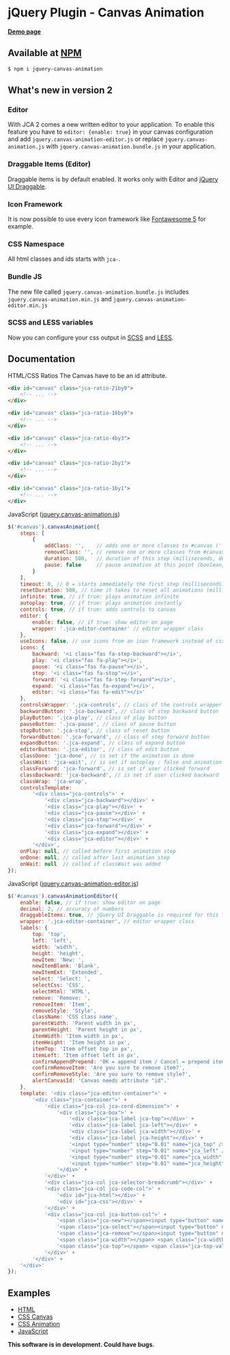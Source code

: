 # jQuery Plugin - Canvas Animation

[**Demo page**](http://ca.insanitymeetshh.net)

## Available at [NPM](https://www.npmjs.com/package/jquery-canvas-animation)

```bash
$ npm i jquery-canvas-animation
```

## What's new in version 2

### Editor
With JCA 2 comes a new written editor to your application.
To enable this feature you have to `editor: {enable: true}` in your canvas configuration and add `jquery.canvas-animation-editor.js` or replace `jquery.canvas-animation.js` with `jquery.canvas-animation.bundle.js` in your application.

### Draggable Items (Editor)
Draggable items is by default enabled. It works only with Editor and [jQuery UI Draggable](https://jqueryui.com/draggable/).

### Icon Framework
It is now possible to use every icon framework like [Fontawesome 5](https://fontawesome.com) for example.

### CSS Namespace
All html classes and ids starts with `jca-`.

### Bundle JS
The new file called `jquery.canvas-animation.bundle.js` includes `jquery.canvas-animation.min.js` and `jquery.canvas-animation-editor.min.js`

### SCSS and LESS variables
Now you can configure your css output in [SCSS](https://github.com/InsanityMeetsHH/jquery-canvas-animation/blob/master/src/scss/_variables.scss) and [LESS](https://github.com/InsanityMeetsHH/jquery-canvas-animation/blob/master/src/less/_variables.less).

## Documentation

HTML/CSS Ratios
The Canvas have to be an id attribute.
```html
<div id="canvas" class="jca-ratio-21by9">
    <!-- ... -->
</div>

<div id="canvas" class="jca-ratio-16by9">
    <!-- ... -->
</div>

<div id="canvas" class="jca-ratio-4by3">
    <!-- ... -->
</div>

<div id="canvas" class="jca-ratio-2by1">
    <!-- ... -->
</div>

<div id="canvas" class="jca-ratio-1by1">
    <!-- ... -->
</div>
```

JavaScript ([jquery.canvas-animation.js](https://github.com/InsanityMeetsHH/jquery-canvas-animation/blob/master/src/js/jquery.canvas-animation.js))
```js
$('#canvas').canvasAnimation({
    steps: [
        {
            addClass: '',    // adds one or more classes to #canvas ('foo bar' adds 2 classes)
            removeClass: '', // remove one or more classes from #canvas ('foo bar' removes 2 classes)
            duration: 500,   // duration of this step (milliseconds, default: 500)
            pause: false     // pause animation at this point (boolean, default: false)
        }
    ],
    timeout: 0, // 0 = starts immediately the first step (milliseconds)
    resetDuration: 500, // time it takes to reset all animations (milliseconds)
    infinite: true, // if true: plays animation infinite
    autoplay: true, // if true: plays animation instantly
    controls: true, // if true: adds controls to canvas
    editor: {
        enable: false, // if true: show editor on page
        wrapper: '.jca-editor-container' // editor wrapper class
    },
    useIcons: false, // use icons from an icon framework instead of css icons
    icons: {
        backward: '<i class="fas fa-step-backward"></i>',
        play: '<i class="fas fa-play"></i>',
        pause: '<i class="fas fa-pause"></i>',
        stop: '<i class="fas fa-stop"></i>',
        forward: '<i class="fas fa-step-forward"></i>',
        expand: '<i class="fas fa-expand"></i>',
        editor: '<i class="fas fa-edit"></i>'
    },
    controlsWrapper: '.jca-controls', // class of the controls wrapper
    backwardButton: '.jca-backward', // class of step backward button
    playButton: '.jca-play', // class of play button
    pauseButton: '.jca-pause', // class of pause button
    stopButton: '.jca-stop', // class of reset button
    forwardButton: '.jca-forward', // class of step forward button
    expandButton: '.jca-expand', // class of expand button
    editorButton: '.jca-editor', // class of edit button
    classDone: 'jca-done', // is set if the animation is done
    classWait: 'jca-wait', // is set if autoplay : false and animation is never played or user clicked on reset button
    classForward: 'jca-forward', // is set if user clicked forward
    classBackward: 'jca-backward', // is set if user clicked backward
    classWrap: 'jca-wrap',
    controlsTemplate:
        '<div class="jca-controls">' +
            '<div class="jca-backward"></div>' +
            '<div class="jca-play"></div>' +
            '<div class="jca-pause"></div>' +
            '<div class="jca-stop"></div>' +
            '<div class="jca-forward"></div>' +
            '<div class="jca-expand"></div>' +
            '<div class="jca-editor"></div>' +
        '</div>',
    onPlay: null, // called before first animation step
    onDone: null, // called after last animation step
    onWait: null  // called if classWait was added
});
```

JavaScript ([jquery.canvas-animation-editor.js](https://github.com/InsanityMeetsHH/jquery-canvas-animation/blob/master/src/js/jquery.canvas-animation-editor.js))
```js
$('#canvas').canvasAnimationEditor({
    enable: false, // if true: show editor on page
    decimal: 2, // accuracy of numbers
    draggableItems: true, // jQuery UI Draggable is required for this feature
    wrapper: '.jca-editor-container', // editor wrapper class
    labels: {
        top: 'top',
        left: 'left',
        width: 'width',
        height: 'height',
        newItem: 'New: ',
        newItemBlank: 'Blank',
        newItemExt: 'Extended',
        select: 'Select: ',
        selectCss: 'CSS',
        selectHtml: 'HTML',
        remove: 'Remove: ',
        removeItem: 'Item',
        removeStyle: 'Style',
        className: 'CSS class name',
        parentWidth: 'Parent width in px',
        parentHeight: 'Parent height in px',
        itemWidth: 'Item width in px',
        itemHeight: 'Item height in px',
        itemTop: 'Item offset top in px',
        itemLeft: 'Item offset left in px',
        confirmAppendPrepend: 'OK = append item / Cancel = prepend item',
        confirmRemoveItem: 'Are you sure to remove item?',
        confirmRemoveStyle: 'Are you sure to remove style?',
        alertCanvasId: 'Canvas needs attribute "id".'
    },
    template: '<div class="jca-editor-container">' +
        '<div class="jca-container">' +
            '<div class="jca-col jca-cord-dimension">' +
                '<div class="jca-box">' +
                    '<div class="jca-label jca-top"></div>' +
                    '<div class="jca-label jca-left"></div>' +
                    '<div class="jca-label jca-width"></div>' +
                    '<div class="jca-label jca-height"></div>' +
                    '<input type="number" step="0.01" name="jca_top" />' +
                    '<input type="number" step="0.01" name="jca_left" />' +
                    '<input type="number" step="0.01" name="jca_width" />' +
                    '<input type="number" step="0.01" name="jca_height" />' +
                '</div>' +
            '</div>' +
            '<div class="jca-col jca-selector-breadcrumb"></div>' +
            '<div class="jca-col jca-code-col">' +
                '<div id="jca-html"></div>' +
                '<div id="jca-css"></div>' +
            '</div>' +
            '<div class="jca-col jca-button-col">' +
                '<span class="jca-new"></span><input type="button" name="jca_new_item" value=""/> <input type="button" name="jca_new_item_ext" value=""/><br/>' +
                '<span class="jca-select"></span><input type="button" name="jca_html" value=""/> <input type="button" name="jca_css" value=""/><br/>' +
                '<span class="jca-remove"></span><input type="button" name="jca_remove_item" value=""/> <input type="button" name="jca_remove_style" value=""/><br/><br/>' +
                '<span class="jca-width"></span> <span class="jca-width-val"></span> <span class="jca-height"></span> <span class="jca-height-val"></span><br/>' +
                '<span class="jca-top"></span> <span class="jca-top-val"></span> <span class="jca-left"></span> <span class="jca-left-val"></span>' +
            '</div>' +
        '</div>' +
    '</div>'
});
```

## Examples
* [HTML](https://github.com/InsanityMeetsHH/jquery-canvas-animation/blob/master/example/index.html)
* [CSS Canvas](https://github.com/InsanityMeetsHH/jquery-canvas-animation/blob/master/example/css/canvas.css)
* [CSS Animation](https://github.com/InsanityMeetsHH/jquery-canvas-animation/blob/master/example/css/animation.css)
* [JavaScript](https://github.com/InsanityMeetsHH/jquery-canvas-animation/blob/master/example/js/scripts.js)

**This software is in development. Could have bugs.**
